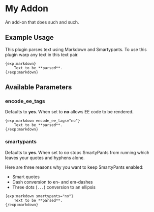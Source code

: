 # My Addon

An add-on that does such and such.

## Example Usage

This plugin parses text using Markdown and Smartypants. To use this plugin warp any text in this text pair.

```
{exp:markdown}
	Text to be **parsed**.
{/exp:markdown}
```

## Available Parameters

### encode_ee_tags

Defaults to **yes**. When set to **no** allows EE code to be rendered.

```
{exp:markdown encode_ee_tags="no"}
	Text to be **parsed**.
{/exp:markdown}
```

### smartypants

Defaults to **yes**. When set to *no* stops SmartyPants from running which leaves your quotes and hyphens alone.

Here are three reasons why you want to keep SmartyPants enabled:

* Smart quotes
* Dash conversion to en- and em-dashes
* Three dots (`...`) conversion to an ellipsis

```
{exp:markdown smartypants="no"}
	Text to be **parsed**.
{/exp:markdown}
```